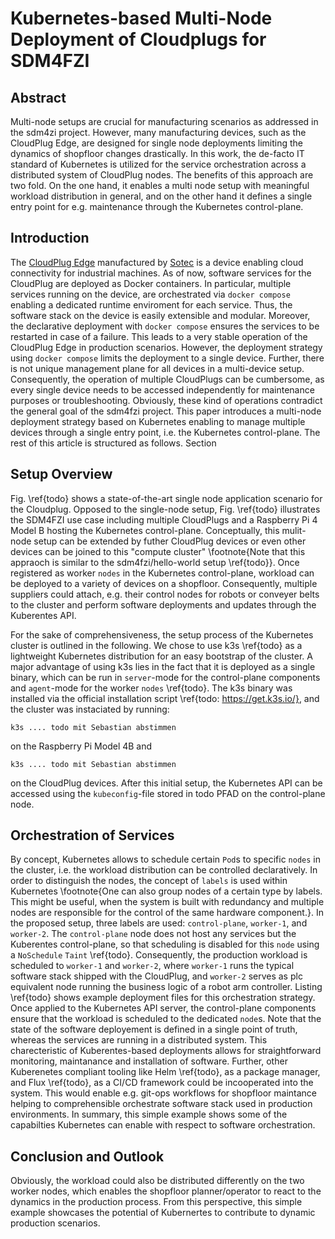 # Kubernetes-based Multi-Node Deployment of Cloudplugs for SDM4FZI

## Abstract

Multi-node setups are crucial for manufacturing scenarios as addressed in the sdm4zi project. However, many manufacturing devices, such as the CloudPlug Edge, are designed for single node deployments limiting the dynamics of shopfloor changes drastically. In this work, the de-facto IT standard of Kubernetes is utilized for the service orchestration across a distributed system of CloudPlug nodes. The benefits of this approach are two fold. On the one hand, it enables a multi node setup with meaningful workload distribution in general, and on the other hand it defines a single entry point for e.g. maintenance through the Kubernetes control-plane.

## Introduction

The [CloudPlug Edge](https://www.sotec.eu/loesungen/cloudplug-edge/) manufactured by [Sotec](https://sotec.eu) is a device enabling cloud connectivity for industrial machines.
As of now, software services for the CloudPlug are deployed as Docker containers. In particular, multiple services running on the device, are orchestrated via `docker compose` enabling a dedicated runtime enviroment for each service. Thus, the software stack on the device is easily extensible and modular. Moreover, the declarative deployment with `docker compose` ensures the services to be restarted in case of a failure. This leads to a very stable operation of the CloudPlug Edge in production scenarios.
However, the deployment strategy using `docker compose` limits the deployment to a single device. Further, there is not unique management plane for all devices in a multi-device setup. Consequently, the operation of multiple CloudPlugs can be cumbersome, as every single device needs to be accessed independently for maintenance purposes or troubleshooting. Obviously, these kind of operations contradict the general goal of the sdm4fzi project.
This paper introduces a multi-node deployment strategy based on Kubernetes enabling to manage multiple devices through a single entry point, i.e. the Kubernetes control-plane.
The rest of this article is structured as follows. Section

## Setup Overview

Fig. \ref{todo} shows a state-of-the-art single node application scenario for the Cloudplug. Opposed to the single-node setup, Fig. \ref{todo} illustrates the SDM4FZI use case including multiple CloudPlugs and a Raspberry Pi 4 Model B hosting the Kubernetes control-plane. Conceptually, this mulit-node setup can be extended by futher CloudPlug devices or even other devices can be joined to this "compute cluster" \footnote{Note that this appraoch is similar to the sdm4fzi/hello-world setup \ref{todo}}. Once registered as worker `nodes` in the Kubernetes control-plane, workload can be deployed to a variety of devices on a shopfloor. Consequently, multiple suppliers could attach, e.g. their control nodes for robots or conveyer belts to the cluster and perform software deployments and updates through the Kuberentes API.

For the sake of comprehensiveness, the setup process of the Kubernetes cluster is outlined in the following. We chose to use k3s \ref{todo} as a lightweight Kubernetes distribution for an easy bootstrap of the cluster. A major advantage of using k3s lies in the fact that it is deployed as a single binary, which can be run in `server`-mode for the control-plane components and `agent`-mode for the worker `nodes` \ref{todo}. The k3s binary was installed via the official installation script \ref{todo: https://get.k3s.io/}, and the cluster was instaciated by running:

```shell
k3s .... todo mit Sebastian abstimmen
```

on the Raspberry Pi Model 4B and

```shell
k3s .... todo mit Sebastian abstimmen
```

on the CloudPlug devices. After this initial setup, the Kubernetes API can be accessed using the `kubeconfig`-file stored in todo PFAD on the control-plane node.

## Orchestration of Services

By concept, Kubernetes allows to schedule certain `Pod`s to specific `nodes` in the cluster, i.e. the workload distribution can be controlled declaratively. In order to distinguish the nodes, the concept of `labels` is used within Kubernetes \footnote{One can also group nodes of a certain type by labels. This might be useful, when the system is built with redundancy and multiple nodes are responsible for the control of the same hardware component.}. In the proposed setup, three labels are used: `control-plane`, `worker-1`, and `worker-2`. The `control-plane` node does not host any services but the Kuberentes control-plane, so that scheduling is disabled for this `node` using a `NoSchedule` `Taint` \ref{todo}. Consequently, the production workload is scheduled to `worker-1` and `worker-2`, where `worker-1` runs the typical software stack shipped with the CloudPlug, and `worker-2` serves as plc equivalent node running the business logic of a robot arm controller. Listing \ref{todo} shows example deployment files for this orchestration strategy. Once applied to the Kubernetes API server, the control-plane components ensure that the workload is scheduled to the dedicated `node`s. Note that the state of the software deployement is defined in a single point of truth, whereas the services are running in a distributed system. This charecteristic of Kuberentes-based deployments allows for straightforward monitoring, maintanance and installation of software. Further, other Kuberenetes compliant tooling like Helm \ref{todo}, as a package manager, and Flux \ref{todo}, as a CI/CD framework could be incooperated into the system. This would enable e.g. git-ops workflows for shopfloor maintance helping to comprehensible orchestrate software stack used in production environments. In summary, this simple example shows some of the capabilties Kubernetes can enable with respect to software orchestration.

## Conclusion and Outlook

Obviously, the workload could also be distributed differently on the two worker nodes, which enables the shopfloor planner/operator to react to the dynamics in the production process. From this perspective, this simple example showcases the potential of Kubernertes to contribute to dynamic production scenarios.

